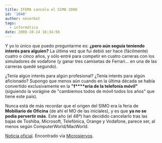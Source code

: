 ```yaml
---
title: IFEMA cancela el SIMO 2008
id: '1040'
author: neverbot
tags:
  - informática
date: 2008-10-14 16:34:56
---
```


Y yo lo único que puedo preguntarme es: **¿pero aún seguía teniendo interés para alguien?** La última vez que fui debió ser hace (fácilmente) cuatro o cinco años, y sólo entré para competir en cuatro carreras con los simuladores de vodafone (y ganar tres camisetas de Ferrari... en una de las carreras quedé segundo).

¿Tenía algún interés para algún profesional? ¿Tenía interés para algún aficionado? Supongo que menos aún cuando en la última década se había convertido exclusivamente en la **"f****eria de la telefonía móvil"** (siguiendo la vorágine de "cambiemos todos de móvil todos los años" que tiene este país).

Nunca está de más recordar que el origen del SIMO era la feria de **Mobiliario de Oficina** (de ahí el MO de las iniciales), y es que **ya no se podía pervertir más**. Este año (el 48º) han decidido cancelarlo tras las bajas de Toshiba, Microsoft, Telefónica, Orange y Vodafone, parece ser, al menos según ComputerWorld/MacWorld.

[Noticia oficial](http://www.idg.es/macworld/content.asp?idn=72496). Encontrado vía [Microsiervos](http://www.microsiervos.com/archivo/frases-citas/como-hemos-cambiado.html).